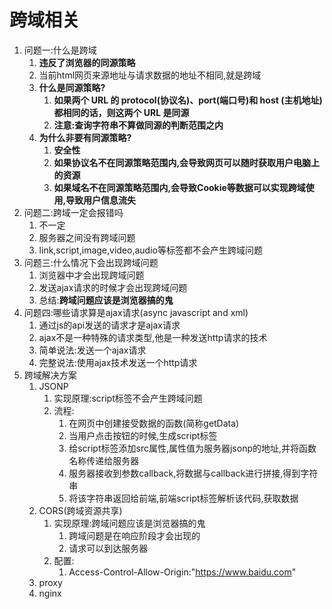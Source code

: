 # 跨域相关

1. 问题一:什么是跨域
   1. **违反了浏览器的同源策略**
   2. 当前html网页来源地址与请求数据的地址不相同,就是跨域
   3. **什么是同源策略?**
      1. **如果两个 URL 的 protocol(协议名)、port(端口号)和 host (主机地址)都相同的话，则这两个 URL 是同源**
      2. **注意:查询字符串不算做同源的判断范围之内**
   4. **为什么非要有同源策略?**
      1. **安全性**
      2. **如果协议名不在同源策略范围内,会导致网页可以随时获取用户电脑上的资源**
      3. **如果域名不在同源策略范围内,会导致Cookie等数据可以实现跨域使用,导致用户信息流失**
2. 问题二:跨域一定会报错吗
   1. 不一定
   2. 服务器之间没有跨域问题
   3. link,script,image,video,audio等标签都不会产生跨域问题
3. 问题三:什么情况下会出现跨域问题
   1. 浏览器中才会出现跨域问题
   2. 发送ajax请求的时候才会出现跨域问题
   3. 总结:**跨域问题应该是浏览器搞的鬼**
4. 问题四:哪些请求算是ajax请求(async javascript and xml)
   1. 通过js的api发送的请求才是ajax请求
   2. ajax不是一种特殊的请求类型,他是一种发送http请求的技术
   3. 简单说法:发送一个ajax请求
   4. 完整说法:使用ajax技术发送一个http请求
5. 跨域解决方案
   1. JSONP
      1. 实现原理:script标签不会产生跨域问题
      2. 流程:
         1. 在网页中创建接受数据的函数(简称getData)
         2. 当用户点击按钮的时候,生成script标签
         3. 给script标签添加src属性,属性值为服务器jsonp的地址,并将函数名称传递给服务器
         4. 服务器接收到参数callback,将数据与callback进行拼接,得到字符串
         5. 将该字符串返回给前端,前端script标签解析该代码,获取数据
   2. CORS(跨域资源共享)
      1. 实现原理:跨域问题应该是浏览器搞的鬼
         1. 跨域问题是在响应阶段才会出现的
         2. 请求可以到达服务器
      2. 配置:
         1. Access-Control-Allow-Origin:"https://www.baidu.com"
   3. proxy
   4. nginx
